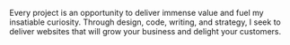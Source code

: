 Every project is an opportunity to deliver immense value and fuel my insatiable curiosity. Through design, code, writing, and strategy, I seek to deliver websites that will grow your business and delight your customers.
